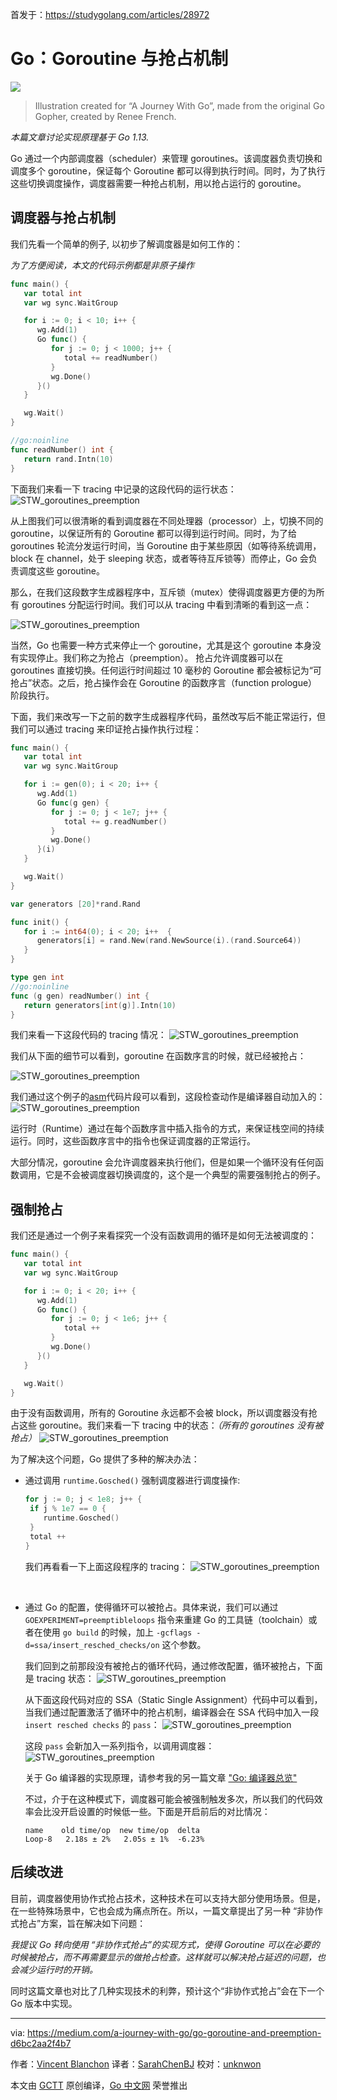 首发于：https://studygolang.com/articles/28972

# Go：Goroutine 与抢占机制

![](https://raw.githubusercontent.com/studygolang/gctt-images/master/go-goroutine-and-preemption/cover.png)
> Illustration created for “A Journey With Go”, made from the original Go Gopher, created by Renee French.

*本篇文章讨论实现原理基于 Go 1.13.*

Go 通过一个内部调度器（scheduler）来管理 goroutines。该调度器负责切换和调度多个 goroutine，保证每个 Goroutine 都可以得到执行时间。同时，为了执行这些切换调度操作，调度器需要一种抢占机制，用以抢占运行的 goroutine。

## 调度器与抢占机制

我们先看一个简单的例子, 以初步了解调度器是如何工作的：

*为了方便阅读，本文的代码示例都是非原子操作*

```go
func main() {
   var total int
   var wg sync.WaitGroup

   for i := 0; i < 10; i++ {
      wg.Add(1)
      Go func() {
         for j := 0; j < 1000; j++ {
            total += readNumber()
         }
         wg.Done()
      }()
   }

   wg.Wait()
}

//go:noinline
func readNumber() int {
   return rand.Intn(10)
}
```

下面我们来看一下 tracing 中记录的这段代码的运行状态：
![STW_goroutines_preemption](https://raw.githubusercontent.com/studygolang/gctt-images/master/go-goroutine-and-preemption/scheduler_preemption_tracing.png)
<br>

从上图我们可以很清晰的看到调度器在不同处理器（processor）上，切换不同的 goroutine，以保证所有的 Goroutine 都可以得到运行时间。同时，为了给 goroutines 轮流分发运行时间，当 Goroutine 由于某些原因（如等待系统调用，block 在 channel，处于 sleeping 状态，或者等待互斥锁等）而停止，Go 会负责调度这些 goroutine。

那么，在我们这段数字生成器程序中，互斥锁（mutex）使得调度器更方便的为所有 goroutines 分配运行时间。我们可以从 tracing 中看到清晰的看到这一点：

![STW_goroutines_preemption](https://raw.githubusercontent.com/studygolang/gctt-images/master/go-goroutine-and-preemption/scheduler_preemption_tracing_mutex.png)
<br>

当然，Go 也需要一种方式来停止一个 goroutine，尤其是这个 goroutine 本身没有实现停止。我们称之为抢占（preemption）。 抢占允许调度器可以在 goroutines 直接切换。任何运行时间超过 10 毫秒的 Goroutine 都会被标记为“可抢占”状态。之后，抢占操作会在 Goroutine 的函数序言（function prologue）阶段执行。

下面，我们来改写一下之前的数字生成器程序代码，虽然改写后不能正常运行，但我们可以通过 tracing 来印证抢占操作执行过程：

```go
func main() {
   var total int
   var wg sync.WaitGroup

   for i := gen(0); i < 20; i++ {
      wg.Add(1)
      Go func(g gen) {
         for j := 0; j < 1e7; j++ {
            total += g.readNumber()
         }
         wg.Done()
      }(i)
   }

   wg.Wait()
}

var generators [20]*rand.Rand

func init() {
   for i := int64(0); i < 20; i++  {
      generators[i] = rand.New(rand.NewSource(i).(rand.Source64))
   }
}

type gen int
//go:noinline
func (g gen) readNumber() int {
   return generators[int(g)].Intn(10)
}
```

我们来看一下这段代码的 tracing 情况：
![STW_goroutines_preemption](https://raw.githubusercontent.com/studygolang/gctt-images/master/go-goroutine-and-preemption/scheduler_preemption_tracing_preempt.png)
<br>

我们从下面的细节可以看到，goroutine 在函数序言的时候，就已经被抢占：

![STW_goroutines_preemption](https://raw.githubusercontent.com/studygolang/gctt-images/master/go-goroutine-and-preemption/scheduler_preemption_tracing_preempt2.png)
<br>

我们通过这个例子的[asm](https://golang.org/doc/asm)代码片段可以看到，这段检查动作是编译器自动加入的：
![STW_goroutines_preemption](https://raw.githubusercontent.com/studygolang/gctt-images/master/go-goroutine-and-preemption/scheduler_preemption_asm.png)
<br>

运行时（Runtime）通过在每个函数序言中插入指令的方式，来保证栈空间的持续运行。同时，这些函数序言中的指令也保证调度器的正常运行。

大部分情况，goroutine 会允许调度器来执行他们，但是如果一个循环没有任何函数调用，它是不会被调度器切换调度的，这个是一个典型的需要强制抢占的例子。

## 强制抢占

我们还是通过一个例子来看探究一个没有函数调用的循环是如何无法被调度的：

```go
func main() {
   var total int
   var wg sync.WaitGroup

   for i := 0; i < 20; i++ {
      wg.Add(1)
      Go func() {
         for j := 0; j < 1e6; j++ {
            total ++
         }
         wg.Done()
      }()
   }

   wg.Wait()
}
```

由于没有函数调用，所有的 Goroutine 永远都不会被 block，所以调度器没有抢占这些 goroutine。我们来看一下 tracing 中的状态：*（所有的 goroutines 没有被抢占）*
![STW_goroutines_preemption](https://raw.githubusercontent.com/studygolang/gctt-images/master/go-goroutine-and-preemption/force_preemption_tracing.png)
<br>

为了解决这个问题，Go 提供了多种的解决办法：

- 通过调用 `runtime.Gosched()` 强制调度器进行调度操作:
  ```go
  for j := 0; j < 1e8; j++ {
   if j % 1e7 == 0 {
      runtime.Gosched()
   }
   total ++
  }
  ```
  我们再看看一下上面这段程序的 tracing：
![STW_goroutines_preemption](https://raw.githubusercontent.com/studygolang/gctt-images/master/go-goroutine-and-preemption/force_preemption_tracing1.png)
<br>

- 通过 Go 的配置，使得循环可以被抢占。具体来说，我们可以通过 `GOEXPERIMENT=preemptibleloops` 指令来重建 Go 的工具链（toolchain）或者在使用 `go build` 的时候，加上 `-gcflags -d=ssa/insert_resched_checks/on` 这个参数。

   我们回到之前那段没有被抢占的循环代码，通过修改配置，循环被抢占，下面是 tracing 状态：
   ![STW_goroutines_preemption](https://raw.githubusercontent.com/studygolang/gctt-images/master/go-goroutine-and-preemption/force_preemption_tracing2.png)
   <br>

   从下面这段代码对应的 SSA（Static Single Assignment）代码中可以看到，当我们通过配置激活了循环中的抢占机制，编译器会在 SSA 代码中加入一段 `insert resched checks` 的 `pass`：
   ![STW_goroutines_preemption](https://raw.githubusercontent.com/studygolang/gctt-images/master/go-goroutine-and-preemption/force_preemption_pass.png)
   <br>

   这段 `pass` 会新加入一系列指令，以调用调度器：
      ![STW_goroutines_preemption](https://raw.githubusercontent.com/studygolang/gctt-images/master/go-goroutine-and-preemption/force_preemption_pass2.png)
   <br>

   关于 Go 编译器的实现原理，请参考我的另一篇文章 ["Go: 编译器总览"](https://medium.com/a-journey-with-go/go-overview-of-the-compiler-4e5a153ca889)

   不过，介于在这种模式下，调度器可能会被强制触发多次，所以我们的代码效率会比没开启设置的时候低一些。下面是开启前后的对比情况：

   ```
   name    old time/op  new time/op  delta
   Loop-8   2.18s ± 2%   2.05s ± 1%  -6.23%
   ```

## 后续改进

目前，调度器使用协作式抢占技术，这种技术在可以支持大部分使用场景。但是，在一些特殊场景中，它也会成为痛点所在。所以，一篇文章提出了另一种 “非协作式抢占”方案，旨在解决如下问题：

*我提议 Go 转向使用 “非协作式抢占”的实现方式，使得 Goroutine 可以在必要的时候被抢占，而不再需要显示的做抢占检查。这样就可以解决抢占延迟的问题，也会减少运行时的开销。*

同时这篇文章也对比了几种实现技术的利弊，预计这个“非协作式抢占”会在下一个 Go 版本中实现。

---

via: https://medium.com/a-journey-with-go/go-goroutine-and-preemption-d6bc2aa2f4b7

作者：[Vincent Blanchon](https://medium.com/@blanchon.vincent)
译者：[SarahChenBJ](https://github.com/SarahChenBJ)
校对：[unknwon](https://github.com/unknwon)

本文由 [GCTT](https://github.com/studygolang/GCTT) 原创编译，[Go 中文网](https://studygolang.com/) 荣誉推出
